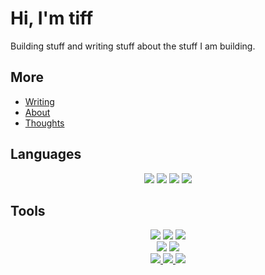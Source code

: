 # Hi, I'm tiff

Building stuff and writing stuff about the stuff I am building.

## More

- [Writing](https://tiff.engineer)
- [About](https://about.tiff.engineer)
- [Thoughts](https://yaks.tiff.engineer)

## Languages

<p align="center">
  <img src="https://img.shields.io/badge/Go-00ADD8?style=for-the-badge&logo=go&logoColor=white"/>
  <img src="https://img.shields.io/badge/Rust-black?style=for-the-badge&logo=rust&logoColor=#E57324"/>
  <img src="https://img.shields.io/badge/Python-FFD43B?style=for-the-badge&logo=python&logoColor=blue"/>
  <img src="https://img.shields.io/badge/Ruby-CC342D?style=for-the-badge&logo=ruby&logoColor=white" />
</p>

## Tools

<p align="center">
  <img src="https://img.shields.io/badge/Fedora-51A2DA?style=for-the-badge&logo=fedora&logoColor=white"/>
  <img src="https://img.shields.io/badge/mac%20os-000000?style=for-the-badge&logo=apple&logoColor=white" /> 
  <img src="https://img.shields.io/badge/Zorin%20OS-0CC1F3?style=for-the-badge&logo=zorin&logoColor=white"/><br />
  <img src="https://img.shields.io/badge/NeoVim-%2357A143.svg?&style=for-the-badge&logo=neovim&logoColor=white" />
  <a href="https://ghostty.org">
      <img src="https://img.shields.io/badge/ghostty-3651F3?style=for-the-badge&logo=ghostery&logoColor=white"/>
  </a><br />
  <a href="https://wakatime.com/@tiff">
    <img src="https://img.shields.io/badge/WakaTime-000000?style=for-the-badge&logo=WakaTime&logoColor=white" />
  </a>
   <a href="https://codeberg.org/tiff">
    <img src="https://img.shields.io/badge/Codeberg-2185D0?style=for-the-badge&logo=Codeberg&logoColor=white" />
  </a>
  <a href="https://git.tiff.engineer">
    <img src="https://img.shields.io/badge/Gitea-D26878?style=for-the-badge&logo=Gitea&logoColor=white" />
  </a>
</p>
